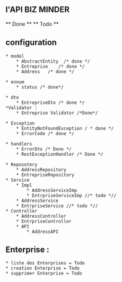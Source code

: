 ## l'API BIZ MINDER
** Done **
** Todo ** 
## configuration 
    * model 
        * AbstractEntity  /* done */ 
        * Entreprise    /* done */ 
        * Address   /* done */ 
        
    * ennum
        * status /* done*/ 

    * dto 
        * EntrepriseDto /* done */ 
    *Validator :
        * Entreprise Validator /*Done*/ 

    * Exception
        * EntityNotFoundException / * done */
        * ErrorCode /* done */

    * handlers
        * ErrorDto /* Done */
        * RestExceptionHandler /* Done */ 

    * Reposotery 
        * AddressRepository
        * EntrepriseRepository
    * Service
        * Impl
            * AddressServiceImp
            * EntrpriseServiceImp //* todo *//
        * AddressService
        * EntrpriseService //* todo *//
    * Controller 
        * AddressController
        * EntrpriseController
        * API
            * AddressAPI
## Enterprise :
    * liste des Enterprises = Todo
    * creation Enterprise = Todo
    * supprimer Enterprise = Todo